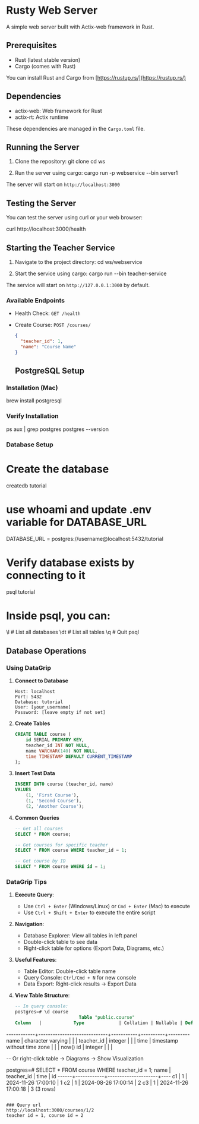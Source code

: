 # Rusty Web Server

A simple web server built with Actix-web framework in Rust.

## Prerequisites

- Rust (latest stable version)
- Cargo (comes with Rust)

You can install Rust and Cargo from [https://rustup.rs/](https://rustup.rs/)


## Dependencies

- actix-web: Web framework for Rust
- actix-rt: Actix runtime

These dependencies are managed in the `Cargo.toml` file.


## Running the Server

1. Clone the repository: 
git clone <repository-url>
cd ws

2. Run the server using cargo:
cargo run -p webservice --bin server1


The server will start on `http://localhost:3000`

## Testing the Server

You can test the server using curl or your web browser:

curl http://localhost:3000/health



## Starting the Teacher Service

1. Navigate to the project directory:
cd ws/webservice

2. Start the service using cargo:
cargo run --bin teacher-service


The service will start on `http://127.0.0.1:3000` by default.

### Available Endpoints

- Health Check: `GET /health`
- Create Course: `POST /courses/`
  ```json
  {
    "teacher_id": 1,
    "name": "Course Name"
  }
  ```


  ## PostgreSQL Setup

### Installation (Mac)
brew install postgresql


### Verify Installation
ps aux | grep postgres
postgres --version


### Database Setup

# Create the database
createdb tutorial

# use whoami and update .env variable for DATABASE_URL
DATABASE_URL = postgres://username@localhost:5432/tutorial

# Verify database exists by connecting to it
psql tutorial


# Inside psql, you can:
\l        # List all databases
\dt       # List all tables
\q        # Quit psql



## Database Operations

### Using DataGrip

1. **Connect to Database**
   ```
   Host: localhost
   Port: 5432
   Database: tutorial
   User: [your_username]
   Password: [leave empty if not set]
   ```

2. **Create Tables**
   ```sql
   CREATE TABLE course (
       id SERIAL PRIMARY KEY,
       teacher_id INT NOT NULL,
       name VARCHAR(140) NOT NULL,
       time TIMESTAMP DEFAULT CURRENT_TIMESTAMP
   );
   ```

3. **Insert Test Data**
   ```sql
   INSERT INTO course (teacher_id, name) 
   VALUES 
       (1, 'First Course'),
       (1, 'Second Course'),
       (2, 'Another Course');
   ```

4. **Common Queries**
   ```sql
   -- Get all courses
   SELECT * FROM course;

   -- Get courses for specific teacher
   SELECT * FROM course WHERE teacher_id = 1;

   -- Get course by ID
   SELECT * FROM course WHERE id = 1;
   ```

### DataGrip Tips

1. **Execute Query**: 
   - Use `Ctrl + Enter` (Windows/Linux) or `Cmd + Enter` (Mac) to execute
   - Use `Ctrl + Shift + Enter` to execute the entire script

2. **Navigation**:
   - Database Explorer: View all tables in left panel
   - Double-click table to see data
   - Right-click table for options (Export Data, Diagrams, etc.)

3. **Useful Features**:
   - Table Editor: Double-click table name
   - Query Console: `Ctrl/Cmd + N` for new console
   - Data Export: Right-click results → Export Data

4. **View Table Structure**:
   ```sql
   -- In query console:
   postgres=# \d course
                           Table "public.course"
   Column   |            Type             | Collation | Nullable | Default 
------------+-----------------------------+-----------+----------+---------
 name       | character varying           |           |          | 
 teacher_id | integer                     |           |          | 
 time       | timestamp without time zone |           |          | now()
 id         | integer                     |           |          | 
   
   -- Or right-click table → Diagrams → Show Visualization

postgres=# SELECT * FROM course WHERE teacher_id = 1;
 name | teacher_id |        time         | id 
------+------------+---------------------+----
 c1   |          1 | 2024-11-26 17:00:10 |  1
 c2   |          1 | 2024-08-26 17:00:14 |  2
 c3   |          1 | 2024-11-26 17:00:18 |  3
(3 rows)
   ```

### Query url
http://localhost:3000/courses/1/2
teacher id = 1, course id = 2